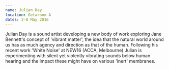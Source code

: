 ```yaml
---
name: Julian Day
location: Getaroom A
dates: 2-8 May 2016
---
```


Julian Day is a sound artist developing a new body of work exploring Jane Bennett's concept of 'vibrant matter', the idea that the natural world around us has as much agency and direction as that of the human. Following his recent work 'White Noise' at NEW16 (ACCA, Melbourne) Julian is experimenting with silent yet violently vibrating sounds below human hearing and the impact these might have on various 'inert' membranes.